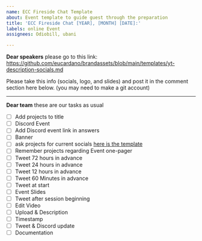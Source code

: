 ```yaml
---
name: ECC Fireside Chat Template
about: Event template to guide guest through the preparation
title: 'ECC Fireside Chat [YEAR], [MONTH] [DATE]:'
labels: online Event
assignees: Odiobill, ubani

---
```


**Dear speakers** please go to this link: https://github.com/eucardano/brandassets/blob/main/templates/yt-description-socials.md

Please take this info (socials, logo, and slides) and post it in the comment section here below. 
(you may need to make a git account) 

----

**Dear team** these are our tasks as usual  

- [ ] Add projects to title
- [ ] Discord Event
- [ ] Add Discord event link in answers
- [ ] Banner
- [ ] ask projects for current socials [here is the template ](https://github.com/eucardano/brandassets/blob/main/templates/yt-description-socials.md)
- [ ] Remember projects regarding Event one-pager
- [ ] Tweet 72 hours in advance
- [ ] Tweet 24 hours in advance
- [ ] Tweet 12 hours in advance
- [ ] Tweet 60 Minutes in advance
- [ ] Tweet at start
- [ ] Event Slides
- [ ] Tweet after session beginning
- [ ] Edit Video
- [ ] Upload & Description
- [ ] Timestamp
- [ ] Tweet & Discord update
- [ ] Documentation
